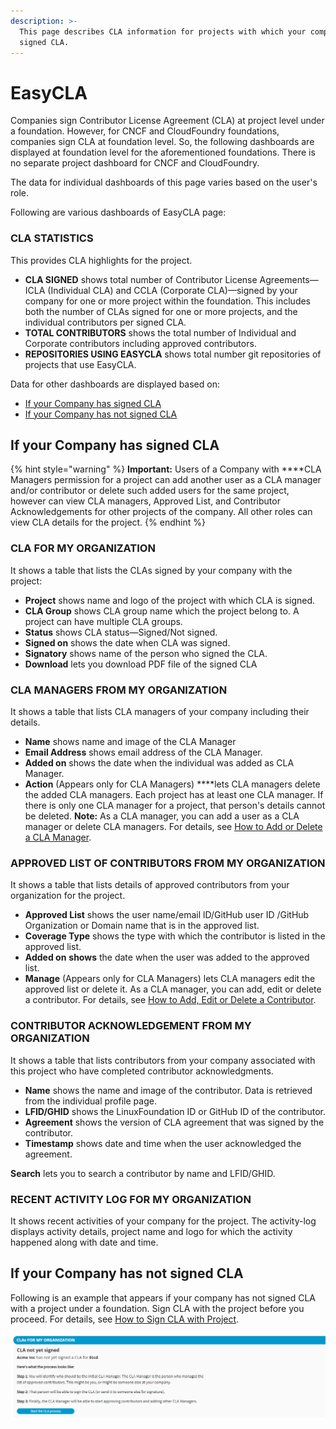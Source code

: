 ```yaml
---
description: >-
  This page describes CLA information for projects with which your company has
  signed CLA.
---
```


# EasyCLA

Companies sign Contributor License Agreement \(CLA\) at project level under a foundation. However, for CNCF and CloudFoundry foundations, companies sign CLA at foundation level. So, the following dashboards are displayed at foundation level for the aforementioned foundations. There is no separate project dashboard for CNCF and CloudFoundry.

The data for individual dashboards of this page varies based on the user's role.

Following are various dashboards of EasyCLA page:

### CLA STATISTICS

This provides CLA highlights for the project.

* **CLA SIGNED** shows total number of Contributor License Agreements—ICLA \(Individual CLA\) and CCLA \(Corporate CLA\)—signed by your company for one or more project within the foundation. This includes both the number of CLAs signed for one or more projects, and the individual contributors per signed CLA.
* **TOTAL CONTRIBUTORS** shows the total number of Individual and Corporate contributors including approved contributors.
* **REPOSITORIES USING EASYCLA** shows total number git repositories of projects that use EasyCLA.

Data for other dashboards are displayed based on:

* [If your Company has signed CLA](./#if-your-company-has-signed-cla)
* [If your Company has not signed CLA](./#if-your-company-has-not-signed-cla)

## If your Company has signed CLA

{% hint style="warning" %}
**Important:** Users of a Company with ****CLA Managers permission for a project can add another user as a CLA manager and/or contributor or delete such added users for the same project, however can view CLA managers, Approved List, and Contributor Acknowledgements for other projects of the company. All other roles can view CLA details for the project.
{% endhint %}

### CLA FOR MY ORGANIZATION

It shows a table that lists the CLAs signed by your company with the project:

* **Project** shows name and logo of the project with which CLA is signed.
* **CLA Group** shows CLA group name which the project belong to. A project can have multiple CLA groups.
* **Status** shows CLA status—Signed/Not signed.
* **Signed on** shows the date when CLA was signed.
* **Signatory** shows name of the person who signed the CLA.
* **Download** lets you download PDF file of the signed CLA

### CLA MANAGERS FROM MY ORGANIZATION

It shows a table that lists CLA managers of your company including their details.

* **Name** shows name and image of the CLA Manager
* **Email Address** shows email address of the CLA Manager.
* **Added on** shows the date when the individual was added as CLA Manager. 
* **Action** \(Appears only for CLA Managers\) ****lets CLA managers delete the added CLA managers. Each project has at least one CLA manager. If there is only one CLA manager for a project, that person's details cannot be deleted. **Note:** As a CLA manager, you can add a user as a CLA manager or delete CLA managers. For details, see [How to Add or Delete a CLA Manager](how-to-add-or-delete-a-cla-manager.md).

### APPROVED LIST OF CONTRIBUTORS FROM MY ORGANIZATION

It shows a table that lists details of approved contributors from your organization for the project.

* **Approved List** shows the user name/email lD/GitHub user ID /GitHub Organization or Domain name that is in the approved list.
* **Coverage Type** shows the type with which the contributor is listed in the approved list.
* **Added on** **shows** the date when the user was added to the approved list.
* **Manage** \(Appears only for CLA Managers\) lets CLA managers edit the approved list or delete it. As a CLA manager, you can add, edit or delete a contributor. For details, see [How to Add, Edit or Delete a Contributor](how-to-add-edit-or-delete-a-contributor.md).

### CONTRIBUTOR ACKNOWLEDGEMENT FROM MY ORGANIZATION

It shows a table that lists contributors from your company associated with this project who have completed contributor acknowledgments.

* **Name** shows the name and image of the contributor. Data is retrieved from the individual profile page.
* **LFID/GHID** shows the LinuxFoundation ID or GitHub ID of the contributor.
* **Agreement** shows the version of CLA agreement that was signed by the contributor.
* **Timestamp** shows date and time when the user acknowledged the agreement.

**Search** lets you to search a contributor by name and LFID/GHID.

### RECENT ACTIVITY LOG FOR MY ORGANIZATION

It shows recent activities of your company for the project. The activity-log displays activity details, project name and logo for which the activity happened along with date and time.

## If your Company has not signed CLA

Following is an example that appears if your company has not signed CLA with a project under a foundation. Sign CLA with the project before you proceed. For details, see [How to Sign CLA with Project](how-to-sign-cla-with-project.md).

![CLA not signed](../../../../../.gitbook/assets/company-has-not-signed-cla.png)



